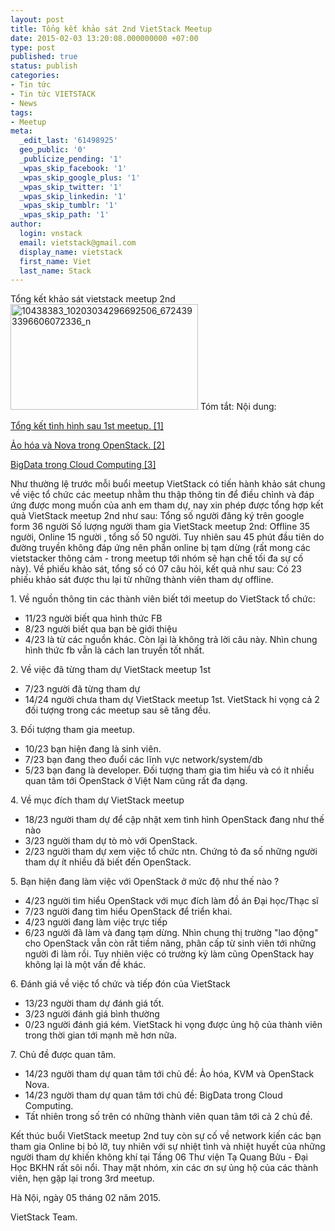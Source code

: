 ```yaml
---
layout: post
title: Tổng kết khảo sát 2nd VietStack Meetup
date: 2015-02-03 13:20:08.000000000 +07:00
type: post
published: true
status: publish
categories:
- Tin tức
- Tin tức VIETSTACK
- News
tags:
- Meetup
meta:
  _edit_last: '61498925'
  geo_public: '0'
  _publicize_pending: '1'
  _wpas_skip_facebook: '1'
  _wpas_skip_google_plus: '1'
  _wpas_skip_twitter: '1'
  _wpas_skip_linkedin: '1'
  _wpas_skip_tumblr: '1'
  _wpas_skip_path: '1'
author:
  login: vnstack
  email: vietstack@gmail.com
  display_name: vietstack
  first_name: Viet
  last_name: Stack
---
```

<p>Tổng kết khảo sát vietstack meetup 2nd <a href="https://vietstack.files.wordpress.com/2015/02/10438383_10203034296692506_6724393396606072336_n.jpg"><img class="aligncenter size-medium wp-image-448" src="{{ site.baseurl }}/pictures/10438383_10203034296692506_6724393396606072336_n.jpg?w=300" alt="10438383_10203034296692506_6724393396606072336_n" width="300" height="169" /></a> Tóm tắt: Nội dung:</p>
<p><span class="text_exposed_show"> <a href="http://www.slideshare.net/vietstack/viet-stack-2nd-meetup-tong-ket-tinh-hinh-sau-1st-meetup">Tổng kết tình hình sau 1st meetup. [1]</a></span></p>
<p><span class="text_exposed_show"> <a href="http://www.slideshare.net/vietstack/aohoa-slide-vietstackv2">Ảo hóa và Nova trong OpenStack. [2]</a></span></p>
<p><span class="text_exposed_show"> <a href="http://www.slideshare.net/microlife/bigdata-cloudcomputingvietstack">BigData trong Cloud Computing [3]</a></span></p>
<p><!--more--> Như thường lệ trước mỗi buổi meetup VietStack có tiến hành khảo sát chung về việc tổ chức các meetup nhằm thu thập thông tin để điều chỉnh và đáp ứng được mong muốn của anh em tham dự, nay xin phép được tổng hợp kết quả VietStack meetup 2nd như sau: Tổng số người đăng ký trên google form 36 người Số lượng người tham gia VietStack meetup 2nd: Offline 35 người, Online 15 người , tổng số 50 người. Tuy nhiên sau 45 phút đầu tiên do đường truyền không đáp ứng nên phần online bị tạm dừng (rất mong các vietstacker thông cảm - trong meetup tới nhóm sẽ hạn chế tối đa sự cố này). Về phiếu khảo sát, tổng số có 07 câu hỏi, kết quả như sau: Có 23 phiếu khảo sát được thu lại từ những thành viên tham dự offline.</p>
<p>1. Về nguồn thông tin các thành viên biết tới meetup do VietStack tổ chức:</p>
<ul>
<li>11/23 người biết qua hình thức FB</li>
<li>8/23 người biết qua bạn bè giới thiệu</li>
<li>4/23 là từ các nguồn khác. Còn lại là không trả lời câu này. Nhìn chung hình thức fb vẫn là cách lan truyền tốt nhất.</li>
</ul>
<p>2. Về việc đã từng tham dự VietStack meetup 1st</p>
<ul>
<li>7/23 người đã từng tham dự</li>
<li>14/24 người chưa tham dự VietStack meetup 1st. VietStack hi vọng cả 2 đối tượng trong các meetup sau sẽ tăng đều.</li>
</ul>
<p>3. Đối tượng tham gia meetup.</p>
<ul>
<li>10/23 bạn hiện đang là sinh viên.</li>
<li>7/23 bạn đang theo đuổi các lĩnh vực network/system/db</li>
<li>5/23 bạn đang là developer. Đối tượng tham gia tìm hiểu và có ít nhiều quan tâm tới OpenStack ở Việt Nam cũng rất đa dạng.</li>
</ul>
<p>4. Về mục đích tham dự VietStack meetup</p>
<ul>
<li>18/23 người tham dự để cập nhật xem tình hình OpenStack đang như thế nào</li>
<li>3/23 người tham dự tò mò với OpenStack.</li>
<li>2/23 người tham dự xem việc tổ chức ntn. Chứng tỏ đa số những người tham dự ít nhiều đã biết đến OpenStack.</li>
</ul>
<p>5. Bạn hiện đang làm việc với OpenStack ở mức độ như thế nào ?</p>
<ul>
<li>4/23 người tìm hiểu OpenStack với mục đích làm đồ án Đại học/Thạc sĩ</li>
<li>7/23 người đang tìm hiểu OpenStack để triển khai.</li>
<li>4/23 người đang làm việc trực tiếp</li>
<li>6/23 người đã làm và đang tạm dừng. Nhìn chung thị trường "lao động" cho OpenStack vẫn còn rất tiềm năng, phân cấp từ sinh viên tới những người đi làm rồi. Tuy nhiên việc có trường kỳ làm cũng OpenStack hay không lại là một vấn đề khác.</li>
</ul>
<p>6. Đánh giá về việc tổ chức và tiếp đón của VietStack</p>
<ul>
<li>13/23 người tham dự đánh giá tốt.</li>
<li>3/23 người đánh giá bình thường</li>
<li>0/23 người đánh giá kém. VietStack hi vọng được ủng hộ của thành viên trong thời gian tới mạnh mẽ hơn nữa.</li>
</ul>
<p>7. Chủ đề được quan tâm.</p>
<ul>
<li>14/23 người tham dự quan tâm tới chủ đề: Ảo hóa, KVM và OpenStack Nova.</li>
<li>14/23 người tham dự quan tâm tới chủ đề: BigData trong Cloud Computing.</li>
<li>Tất nhiên trong số trên có những thành viên quan tâm tới cả 2 chủ đề.</li>
</ul>
<p>Kết thúc buổi VietStack meetup 2nd tuy còn sự cố về network kiến các bạn tham gia Online bị bỏ lỡ, tuy nhiên với sự nhiệt tình và nhiệt huyết của những người tham dự khiến không khí tại Tầng 06 Thư viện Tạ Quang Bửu - Đại Học BKHN rất sôi nổi. Thay mặt nhóm, xin các ơn sự ủng hộ của các thành viên, hẹn gặp lại trong 3rd meetup.</p>
<p>Hà Nội, ngày 05 tháng 02 năm 2015.</p>
<p>VietStack Team.</p>
